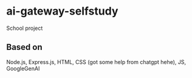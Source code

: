 # ai-gateway-selfstudy
School project

## Based on
Node.js, Express.js, HTML, CSS (got some help from chatgpt hehe), JS, GoogleGenAI
